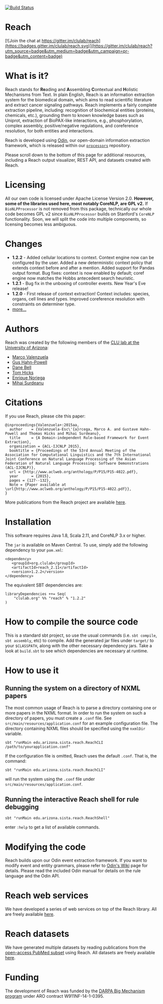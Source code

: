 [![Build Status](https://travis-ci.org/clulab/reach.svg?branch=master)](https://travis-ci.org/clulab/reach)

Reach
=====

[![Join the chat at https://gitter.im/clulab/reach](https://badges.gitter.im/clulab/reach.svg)](https://gitter.im/clulab/reach?utm_source=badge&utm_medium=badge&utm_campaign=pr-badge&utm_content=badge)

# What is it?

Reach stands for **Re**ading and **A**ssembling **C**ontextual and **H**olistic Mechanisms from Text. In plain English, Reach is an information extraction system for the biomedical domain, which aims to read scientific literature and extract cancer signaling pathways. Reach implements a fairly complete extraction pipeline, including: recognition of biochemical entities (proteins, chemicals, etc.), grounding them to known knowledge bases such as Uniprot, extraction of BioPAX-like interactions, e.g., phosphorylation, complex assembly, positive/negative regulations, and coreference resolution, for both entities and interactions.  

Reach is developed using [Odin](https://github.com/clulab/processors/wiki/ODIN-(Open-Domain-INformer)), our open-domain information extraction framework, which is released within our [`processors`](https://github.com/clulab/processors) repository. 

Please scroll down to the bottom of this page for additional resources, including a Reach output visualizer, REST API, and datasets created with Reach.

# Licensing
All our own code is licensed under Apache License Version 2.0. **However, some of the libraries used here, most notably CoreNLP, are GPL v2.** If `BioNLPProcessor` is not removed from this package, technically our whole code becomes GPL v2 since `BioNLPProcessor` builds on Stanford's `CoreNLP` functionality. Soon, we will split the code into multiple components, so licensing becomes less ambiguous.

# Changes
+ **1.2.2** - Added cellular locations to context. Context engine now can be configured by the user. Added a new deterministic context policy that extends context before and after a mention. Added support for Pandas output format. Bug fixes: context is now enabled by default; coref engine now matches the Hobbs antecedent search heuristic. 
+ **1.2.1** - Bug fix in the unboxing of controller events. New Year's Eve release!
+ **1.2.0** - First release of context extraction! Context includes: species, organs, cell lines and types. Improved coreference resolution with constraints on determiner type.
+ [more...](CHANGES.md)

# Authors  

Reach was created by the following members of the [CLU lab at the University of Arizona](http://clulab.cs.arizona.edu/):

+ [Marco Valenzuela](https://github.com/marcovzla)  
+ [Gus Hahn-Powell](https://github.com/myedibleenso)  
+ [Dane Bell](https://github.com/danebell)  
+ [Tom Hicks](https://github.com/hickst)  
+ [Enrique Noriega](https://github.com/enoriega)  
+ [Mihai Surdeanu](https://github.com/MihaiSurdeanu)  

# Citations

If you use Reach, please cite this paper:

```
@inproceedings{Valenzuela+:2015aa,
  author    = {Valenzuela-Esc\'{a}rcega, Marco A. and Gustave Hahn-Powell and Thomas Hicks and Mihai Surdeanu},
  title     = {A Domain-independent Rule-based Framework for Event Extraction},
  organization = {ACL-IJCNLP 2015},
  booktitle = {Proceedings of the 53rd Annual Meeting of the Association for Computational Linguistics and the 7th International Joint Conference on Natural Language Processing of the Asian Federation of Natural Language Processing: Software Demonstrations (ACL-IJCNLP)},
  url = {http://www.aclweb.org/anthology/P/P15/P15-4022.pdf},
  year      = {2015},
  pages = {127--132},
  Note = {Paper available at \url{http://www.aclweb.org/anthology/P/P15/P15-4022.pdf}},
}
```

More publications from the Reach project are available [here](https://github.com/clulab/reach/wiki/Publications).

# Installation

This software requires Java 1.8, Scala 2.11, and CoreNLP 3.x or higher.

The `jar` is available on Maven Central. To use, simply add the following dependency to your `pom.xml`:

    <dependency>
       <groupId>org.clulab</groupId>
       <artifactId>reach_2.11</artifactId>
       <version>1.2.2</version>
    </dependency>

 The equivalent SBT dependencies are:

    libraryDependencies ++= Seq(
        "clulab.org" %% "reach" % "1.2.2"
    )

# How to compile the source code

This is a standard sbt project, so use the usual commands (i.e. `sbt compile`, `sbt assembly`, etc) to compile.
Add the generated jar files under `target/` to your `$CLASSPATH`, along with the other necessary dependency jars. Take a look at `build.sbt` to see which dependencies are necessary at runtime.

# How to use it

## Running the system on a directory of NXML papers

The most common usage of Reach is to parse a directory containing one or more papers in the NXML format.
In order to run the system on such a directory of papers, you must create a `.conf` file.  See `src/main/resources/application.conf` for an example configuration file.  The directory containing NXML files should be specified using the `nxmlDir` variable.

`sbt "runMain edu.arizona.sista.reach.ReachCLI /path/to/yourapplication.conf"`

If the configuration file is omitted, Reach uses the default `.conf`. That is, the command:

`sbt "runMain edu.arizona.sista.reach.ReachCLI"`

will run the system using the `.conf` file under `src/main/resources/application.conf`.

## Running the interactive Reach shell for rule debugging

`sbt "runMain edu.arizona.sista.reach.ReachShell"`

enter `:help` to get a list of available commands.

# Modifying the code
Reach builds upon our Odin event extraction framework. If you want to modify event and entity grammars, please refer to [Odin's Wiki](https://github.com/sistanlp/processors/wiki/ODIN-(Open-Domain-INformer)) page for details. Please read the included Odin manual for details on the rule language and the Odin API.

# Reach web services

We have developed a series of web services on top of the Reach library. All are freely available [here](http://agathon.sista.arizona.edu:8080/odinweb/).

# Reach datasets

We have generated multiple datasets by reading publications from the [open-access PubMed subset](http://www.ncbi.nlm.nih.gov/pmc/tools/openftlist/) using Reach. All datasets are freely available [here](https://github.com/clulab/reach/wiki/Datasets).

# Funding

The development of Reach was funded by the [DARPA Big Mechanism program](http://www.darpa.mil/program/big-mechanism) under ARO contract W911NF-14-1-0395.
